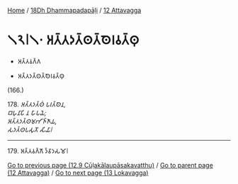
[Home](/) / [18Dh Dhammapadapāḷi](...md) / [12 Attavagga](../18Dh/12.md)

# 𑁧𑁨𑁇𑁧𑁦 𑀅𑀢𑁆𑀢𑀤𑀢𑁆𑀣𑀢𑁆𑀣𑁂𑀭𑀯𑀢𑁆𑀣𑀼

* 𑀅𑀢𑁆𑀢𑀯𑀕𑁆𑀕

* 𑀅𑀢𑁆𑀢𑀤𑀢𑁆𑀣𑀢𑁆𑀣𑁂𑀭𑀯𑀢𑁆𑀣𑀼

(166.)

178\. _𑀅𑀢𑁆𑀢𑀤𑀢𑁆𑀣𑀁 𑀧𑀭𑀢𑁆𑀣𑁂𑀦,_  
_𑀩𑀳𑀼𑀦𑀸𑀧𑀺 𑀦 𑀳𑀸𑀧𑀬𑁂;_  
_𑀅𑀢𑁆𑀢𑀤𑀢𑁆𑀣𑀫𑀪𑀺𑀜𑁆𑀜𑀸𑀬,_  
_𑀲𑀤𑀢𑁆𑀣𑀧𑀲𑀼𑀢𑁄 𑀲𑀺𑀬𑀸𑁇_  


---

179\. 𑀅𑀢𑁆𑀢𑀯𑀕𑁆𑀕𑁄 𑀤𑁆𑀯𑀸𑀤𑀲𑀫𑁄𑁇



[Go to previous page (12.9 Cūḷakālaupāsakavatthu)](12.9.md) / [Go to parent page (12 Attavagga)](../18Dh/12.md) / [Go to next page (13 Lokavagga)](../13.md)


